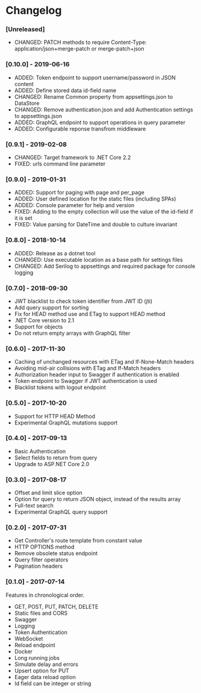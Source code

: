 # Changelog

### [Unreleased]
* CHANGED: PATCH methods to require Content-Type: application/json+merge-patch or merge-patch+json

### [0.10.0] - 2019-06-16
* ADDED: Token endpoint to support username/password in JSON content
* ADDED: Define stored data id-field name
* CHANGED: Rename Common property from appsettings.json to DataStore
* CHANGED: Remove authentication.json and add Authentication settings to appsettings.json
* ADDED: GraphQL endpoint to support operations in query parameter
* ADDED: Configurable reponse transfrom middleware

### [0.9.1] - 2019-02-08
* CHANGED: Target framework to .NET Core 2.2
* FIXED: urls command line parameter

### [0.9.0] - 2019-01-31
* ADDED: Support for paging with page and per_page
* ADDED: User defined location for the static files (including SPAs)
* ADDED: Console parameter for help and version
* FIXED: Adding to the empty collection will use the value of the id-field if it is set
* FIXED: Value parsing for DateTime and double to culture invariant
 
### [0.8.0] - 2018-10-14
* ADDED: Release as a dotnet tool
* CHANGED: Use executable location as a base path for settings files
* CHANGED: Add Serilog to appsettings and required package for console logging

### [0.7.0] - 2018-09-30
* JWT blacklist to check token identifier from JWT ID (jti)
* Add query support for sorting
* Fix for HEAD method use and ETag to support HEAD method
* .NET Core version to 2.1
* Support for objects
* Do not return empty arrays with GraphQL filter

### [0.6.0] - 2017-11-30
* Caching of unchanged resources with ETag and If-None-Match headers
* Avoiding mid-air collisions with ETag and If-Match headers
* Authorization header input to Swagger if authentication is enabled
* Token endpoint to Swagger if JWT authentication is used
* Blacklist tokens with logout endpoint

### [0.5.0] - 2017-10-20
* Support for HTTP HEAD Method
* Experimental GraphQL mutations support
 
### [0.4.0] - 2017-09-13
* Basic Authentication
* Select fields to return from query
* Upgrade to ASP.NET Core 2.0

### [0.3.0] - 2017-08-17
* Offset and limit slice option
* Option for query to return JSON object, instead of the results array
* Full-text search
* Experimental GraphQL query support

### [0.2.0] - 2017-07-31
* Get Controller's route template from constant value
* HTTP OPTIONS method
* Remove obsolete status endpoint
* Query filter operators
* Pagination headers

### [0.1.0] - 2017-07-14
Features in chronological order.
* GET, POST, PUT, PATCH, DELETE
* Static files and CORS
* Swagger
* Logging
* Token Authentication
* WebSocket
* Reload endpoint
* Docker
* Long running jobs
* Simulate delay and errors
* Upsert option for PUT
* Eager data reload option
* Id field can be integer or string
